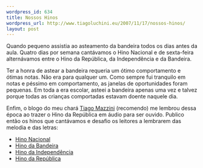 ```yaml
--- 
wordpress_id: 634
title: Nossos Hinos
wordpress_url: http://www.tiagoluchini.eu/2007/11/17/nossos-hinos/
layout: post
---
```

Quando pequeno assistia ao asteamento da bandeira todos os dias antes da aula. Quatro dias por semana cantávamos o Hino Nacional e de sexta-feira alternávamos entre o Hino da República, da Independência e da Bandeira.

Ter a honra de astear a bandeira requeria um ótimo comportamento e ótimas notas. Não era para qualquer um. Como sempre fui tranquilo em notas e péssimo em comportamento, as janelas de oportunidades foram pequenas. Em toda a era escolar, asteei a bandeira apenas uma vez e talvez porque todas as crianças comportadas estavam doente naquele dia.

Enfim, o blogo do meu chará [Tiago Mazzini](http://tiagomazziniobservateur.blogspot.com/2007/11/repblica.html) (recomendo) me lembrou dessa época ao trazer o Hino da República em áudio para ser ouvido. Publico então os hinos que cantávamos e desafio os leitores a lembrarem das melodia e das letras:

* [Hino Nacional](http://www.youtube.com/watch?v=MwY1cTNRmRk)
* [Hino da Bandeira](http://www.youtube.com/watch?v=8zM0Xd-Vr0U)
* [Hino da Independência](http://www.youtube.com/watch?v=cosDGASu2jw)
* [Hino da República](http://www.youtube.com/watch?v=AIjS_4xlYuM)

